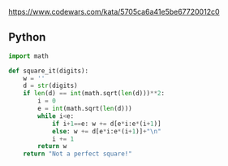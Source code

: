 https://www.codewars.com/kata/5705ca6a41e5be67720012c0

## Python
```python
import math

def square_it(digits):
    w = ''
    d = str(digits)
    if len(d) == int(math.sqrt(len(d)))**2:
        i = 0
        e = int(math.sqrt(len(d)))
        while i<e:
            if i+1==e: w += d[e*i:e*(i+1)]
            else: w += d[e*i:e*(i+1)]+"\n"
            i += 1
        return w
    return "Not a perfect square!"
```